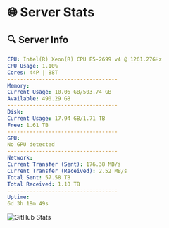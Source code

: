 # 🌐 Server Stats
## 🔍 Server Info
```yaml
CPU: Intel(R) Xeon(R) CPU E5-2699 v4 @ 1261.27GHz
CPU Usage: 1.10%
Cores: 44P | 88T
-----------------------------------
Memory:
Current Usage: 10.06 GB/503.74 GB
Available: 490.29 GB
-----------------------------------
Disk:
Current Usage: 17.94 GB/1.71 TB
Free: 1.61 TB
-----------------------------------
GPU:
No GPU detected
-----------------------------------
Network:
Current Transfer (Sent): 176.38 MB/s
Current Transfer (Received): 2.52 MB/s
Total Sent: 57.58 TB
Total Received: 1.10 TB
-----------------------------------
Uptime:
6d 3h 18m 49s
```
![GitHub Stats](https://img.shields.io/badge/Updated-2025-02-14_02:02:07-blue)